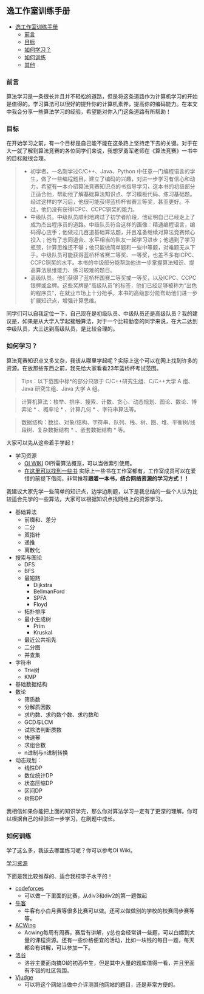 ## 逸工作室训练手册

- [逸工作室训练手册](#逸工作室训练手册)
  - [前言](#前言)
  - [目标](#目标)
  - [如何学习？](#如何学习)
  - [如何训练](#如何训练)
  - [其他](#其他)

### 前言
算法学习是一条很长并且并不轻松的道路，但是将这条道路作为计算机学习的开始是值得的。学习算法可以很好的提升你的计算机素养，提高你的编码能力。在本文中我会分享一些算法学习的经验，希望能对你入门这条道路有所帮助！

### 目标
在开始学习之前，有一个目标是自己能不能在这条路上坚持走下去的关键。对于在大一就了解到算法竞赛的各位同学们来说，我想罗勇军老师在《算法竞赛》一书中的目标就很合理。

> * 初学者。一名刚学过C/C++、Java、Python 中任意一门编程语言的学生，做了一些编程题目，建立了编码的兴趣，对进一步学习有信心和动力，希望有一本介绍算法竞赛知识点的书指导学习，这本书的初级部分正适合他，帮助他了解基础算法知识点、学习模板代码、练习基础题。经过这样的学习后，他很可能获得蓝桥杯省赛三等奖，甚至更好。不过，他仍没有获得ICPC、CCPC铜奖的能力。
> * 中级队员。中级队员顺利地跨过了初学者阶段，他证明自己已经走上了成为杰出程序员的道路。中级队员符合这样的画像：精通编程语言，编码得心应手；他做过几百道基础算法题，并且准备继续对算法竞赛倾心投入；他有了志同道合、水平相当的队友一起学习进步；他遇到了学习瓶颈，计算思维还不够；他只能做简单题和一些中等题，对难题无从下手。中级队员可能获得蓝桥杯省赛二等奖、一等奖，也差不多有ICPC、CCPC铜奖的水平。本书的中级部分能帮助他进一步掌握算法知识、提高算法思维能力、练习较难的题目。
> * 高级队员。他们获得了蓝桥杯国赛二等奖或一等奖，以及ICPC、CCPC 银牌或金牌。这些奖牌是“高级队员”的标签，他们已经足够被称为“出色的程序员”，在就业市场上十分抢手。本书的高级部分能帮助他们进一步扩展知识点，增强计算思维。

同学们可以自我定位一下，自己现在是初级队员、中级队员还是高级队员？我的建议是，如果是从大学入学起接触算法，对于一个比较勤奋的同学来说，在大二达到中级队员，大三达到高级队员，是比较合理的。

### 如何学习？
算法竞赛知识点又多又杂，我该从哪里学起呢？实际上这个可以在网上找到许多的资源。在放那些东西之前，我先给大家看看23年蓝桥杯考试范围。

>Tips：以下范围中标*的部分只限于 C/C++研究生组、C/C++大学 A 组、Java 研究生组、Java 大学 A 组。

>计算机算法：枚举、排序、搜索、计数、贪心、动态规划、图论、数论、博弈论 * 、概率论 * 、计算几何 * 、字符串算法等。

>数据结构：数组、对象/结构、字符串、队列、栈、树、图、堆、平衡树/线段树、复杂数据结构 * 、嵌套数据结构 * 等。

大家可以先从这些着手学起！

* 学习资源
  * [OI WIKI](https://oi-wiki.org/)
    OI所需算法概览，可以当做索引使用。
  * [在这里可以找到一些书](https://github.com/acm-clan/algorithm-stone)
    实际上一些书在工作室都有，工作室成员可以在爱惜的前提下借阅，非常推荐**跟着一本书，结合网络资源的学习方式！！**

我建议大家先学一些简单的知识点，边学边刷题，以下是我总结的一些个人认为比较适合先学的一些算法，大家可以根据知识点找网络上的资源学习。

* 基础算法
    * 前缀和、差分
    * 二分
    * 双指针
    * 递推
    * 离散化
* 搜索与图论
    * DFS
    * BFS
    * 最短路
      * Dijkstra
      * BellmanFord
      * SPFA
      * Floyd
    * 拓扑排序
    * 最小生成树
        * Prim
        * Kruskal
    * 最近公共祖先
    * 二分图
    * 并查集
* 字符串
    * Trie树
    * KMP
* 基础数据结构
* 数论
    * 筛质数
    * 分解质因数
    * 求约数、求约数个数、求约数和
    * GCD与LCM
    * 试除法判断质数
    * 快速幂
    * 求组合数
    * n进制与n进制转换
* 动态规划：
    * 线性DP
    * 数位统计DP
    * 状态压缩DP
    * 区间DP
    * 树形DP

我相信如果你能把上面的知识学完，那么你对算法学习一定有了更深的理解。你可以根据自己的经验进一步学习，在刷题中成长。

### 如何训练

学了这么多，我该去哪里练习呢？你可以参考OI Wiki。

[学习资源](https://oi-wiki.org/contest/resources/)

下面是我比较推荐的、适合我校学子水平的！

* [codeforces](https://codeforces.com) 
  * 可以做一下里面的比赛，从div3和div2的第一题做起
* [牛客](https://ac.nowcoder.com/acm/home)
  * 牛客有小白月赛等很多比赛可以做。还可以做做别的学校的校赛同步赛等等。
* [ACWing](https://www.acwing.com/)
  * Acwing每周有周赛，赛后有讲解，y总也会经常讲一些题，可以白嫖到大量的课程资源。还有一些价格便宜的活动，比如一块钱的每日一题，每天都会有讲解，可以参加一下。
* [洛谷](https://www.luogu.com.cn/)
  * 洛谷主要面向搞OI的初高中生，但是其中大量的题库值得一看，并且里面有不错的社区氛围。
* [Vjudge](https://vjudge.net/)
  * 可以将这个网站当做中介评测其他网站的题目，还是非常方便的。
